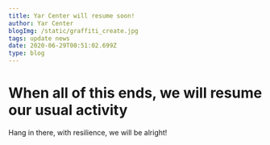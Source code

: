 ```yaml
---
title: Yar Center will resume soon!
author: Yar Center
blogImg: /static/graffiti_create.jpg
tags: update news
date: 2020-06-29T00:51:02.699Z
type: blog
---
```

# When all of this ends, we will resume our usual activity

Hang in there, with resilience, we will be alright!